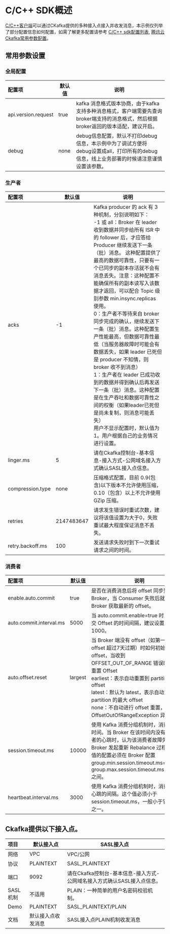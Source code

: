 # C/C++ SDK概述

[C/C++客户端](https://github.com/edenhill/librdkafka)可以通过CKafka提供的多种接入点接入并收发消息，本示例仅列举了部分配置信息如何配置，如需了解更多配置请参考 [C/C++ sdk配置列表](https://github.com/edenhill/librdkafka/blob/master/CONFIGURATION.md),
[腾讯云Ckafka常用参数配置](https://cloud.tencent.com/document/product/597/30203)。

## 常用参数设置

### 全局配置

|**配置项**     | **默认值**         | **说明**                                               |
| :------- | ---------------------- | ------------------------------------------------------------ | 
| api.version.request     | true                    | kafka 消息格式版本协商，由于kafka支持多种消息格式，客户端需要先查询broker端支持的消息格式，然后根据broker返回的版本适配，建议开启。 |
|debug| none | debug信息配置，默认不打印debug信息，本示例中为了调试方便将debug设置成all，打印所有的debug信息，线上业务部署的时候请注意谨慎设置该参数。| 

### 生产者

|**配置项**     | **默认值**         | **说明**                                               |
| :------- | ---------------------- | ------------------------------------------------------------ | 
| acks     | -1             |Kafka producer 的 ack 有 3 种机制，分别说明如下：<br>-1 或 all：Broker 在 leader 收到数据并同步给所有 ISR 中的 follower 后，才应答给 Producer 继续发送下一条（批）消息。 这种配置提供了最高的数据可靠性，只要有一个已同步的副本存活就不会有消息丢失。注意：这种配置不能确保所有的副本读写入该数据才返回，可以配合 Topic 级别参数 min.insync.replicas 使用。<br>0：生产者不等待来自 broker 同步完成的确认，继续发送下一条（批）消息。这种配置生产性能最高，但数据可靠性最低（当服务器故障时可能会有数据丢失，如果 leader 已死但是 producer 不知情，则 broker 收不到消息）<br>1：生产者在 leader 已成功收到的数据并得到确认后再发送下一条（批）消息。这种配置是在生产吞吐和数据可靠性之间的权衡（如果leader已死但是尚未复制，则消息可能丢失）<br>用户不显示配置时，默认值为1。用户根据自己的业务情况进行设置。   |
| linger.ms     | 5                  | 请在Ckafka控制台-基本信息-接入方式-公网域名接入方式确认SASL接入点信息。  |
| compression.type | none                 | 压缩格式配置，目前 0.9(包含)以下版本不允许使用压缩，0.10（包含）以上不允许使用 GZip 压缩。|
| retries    | 2147483647          |请求发生错误时重试次数，建议将该值设置为大于0，失败重试最大程度保证消息不丢失。                                   |
| retry.backoff.ms     | 100 | 发送请求失败时到下一次重试请求之间的时间。                             |
### 消费者

|**配置项**     | **默认值**         | **说明**                                               |
| :------- | ---------------------- | ------------------------------------------------------------ | 
| enable.auto.commit     | true              |  是否在消费消息后将 offset 同步到 Broker，当 Consumer 失败后就能从 Broker 获取最新的 offset。                                               |
| auto.commit.interval.ms     | 5000                   | 当 auto.commit.enable=true 时，自动提交 Offset 的时间间隔，建议设置至少1000。  |
| auto.offset.reset | largest                | 当 Broker 端没有 offset（如第一次消费或 offset 超过7天过期）时如何初始化 offset，当收到 OFFSET_OUT_OF_RANGE 错误时，如何重置 Offset <br>earliest：表示自动重置到 partition 的最小 offset <br>latest：默认为 latest，表示自动重置到 partition 的最大 offset<br>none：不自动进行 offset 重置，抛出 OffsetOutOfRangeException 异常|
| session.timeout.ms     | 10000         |使用 Kafka 消费分组机制时，消费者超时时间。当 Broker 在该时间内没有收到消费者的心跳时，认为该消费者故障失败，Broker 发起重新 Rebalance 过程。目前该值的配置必须在 Broker 配置group.min.session.timeout.ms=6000和group.max.session.timeout.ms=300000 之间。                                    |
| heartbeat.interval.ms     | 3000| 使用 Kafka 消费分组机制时，消费者发送心跳的间隔。这个值必须小于 session.timeout.ms，一般小于它的三分之一。                          |



## Ckafka提供以下接入点。


| 项目     | **默认接入点**         | **SASL接入点**                                               |
| :------- | ---------------------- | ------------------------------------------------------------ | 
| 网络     | VPC                    | VPC/公网                                                          |
| 协议     | PLAINTEXT              | SASL_PLAINTEXT                                               |
| 端口     | 9092                   | 请在Ckafka控制台-基本信息-接入方式-公网域名接入方式确认SASL接入点信息。  |
| SASL机制 | 不适用                 | PLAIN：一种简单的用户名密码校验机制。|
| Demo     | PLAINTEXT         | SASL_PLAINTEXT/PLAIN                                     |
| 文档     | 默认接入点收发消息 | SASL接入点PLAIN机制收发消息                              |




